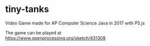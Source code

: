 # tiny-tanks
Video Game made for AP Computer Science Java in 2017 with P5.js

The game can be played at https://www.openprocessing.org/sketch/431308
